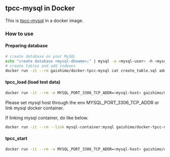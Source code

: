## tpcc-mysql in Docker

This is [tpcc-mysql](https://github.com/pingcap/tpcc-mysql) in a docker image.

### How to use

#### Preparing database

```bash
# create database on your MySQL
echo "create database <mysql-dbname>;" | mysql -u <mysql-user> -h <mysql-host> <other-mysql-options...>
# create tables and add indexes
docker run -it --rm gaishimo/docker-tpcc-mysql cat create_table.sql add_fkey_idx.sql | mysql -u <mysql-user> -h <mysql-host> <other-mysql-options...>
```

#### tpcc_load (load test data)

```bash
docker run -it --rm -e MYSQL_PORT_3306_TCP_ADDR=<mysql-host> gaishimo/docker-tpcc-mysql tpcc_load <mysql-dbname> <mysql-user> '<mysql-password>' <warehouses>
```

Please set mysql host through the env MYSQL_PORT_3306_TCP_ADDR or link mysql docker container.

If linking mysql container, do like below.
```bash
docker run -it --rm --link mysql-container:mysql gaishimo/docker-tpcc-mysql tpcc_load <mysql-dbname> <mysql-user> '<mysql-password>' <warehouses>
```


#### tpcc_start

```bash
docker run -it --rm -e MYSQL_PORT_3306_TCP_ADDR=<mysql-host> gaishimo/docker-tpcc-mysql tpcc_start -d<mysql-dbname> -u <mysql-user> -w <warehouses> -c<connections> -r<warmup_time> -l<benchmark_time>
```
